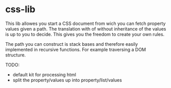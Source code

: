 css-lib
=======

This lib allowes you start a CSS document from wich you can fetch property values given a path.
The translation with of without inheritance of the values is up to you to decide.
This gives you the freedom to create your own rules.

The path you can construct is stack bases and therefore easily implemented in recursive functions.
For example traversing a DOM structure.

TODO:
 - default kit for processing html
 - split the property/values up into property/list/values
